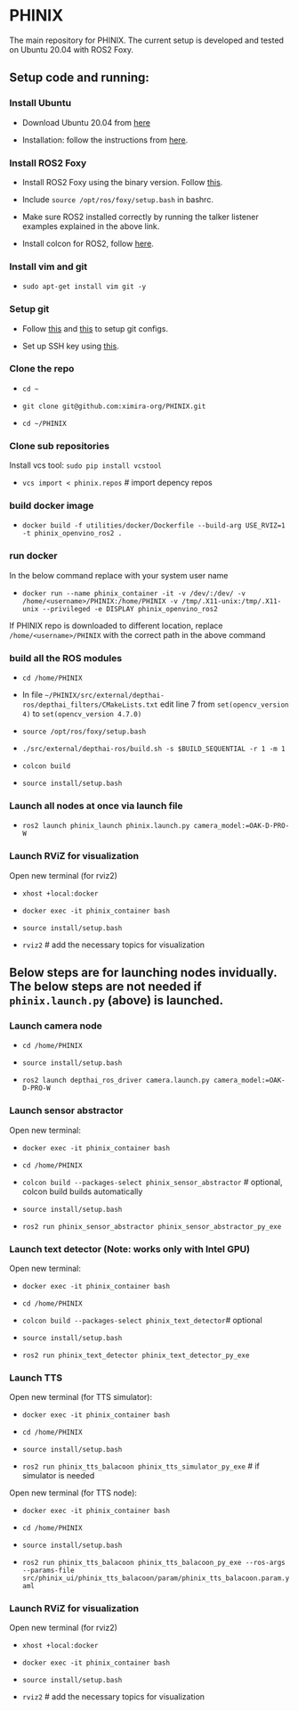 # PHINIX
The main repository for PHINIX. The current setup is developed and tested on Ubuntu 20.04 with ROS2 Foxy.

## Setup code and running:

### Install Ubuntu
* Download Ubuntu 20.04 from [here](https://releases.ubuntu.com/focal/)

* Installation: follow the instructions from [here](https://ubuntu.com/tutorials/install-ubuntu-desktop#1-overview).

### Install ROS2 Foxy
* Install ROS2 Foxy using the binary version. Follow [this](https://docs.ros.org/en/foxy/Installation/Ubuntu-Install-Debians.html).

* Include `source /opt/ros/foxy/setup.bash` in bashrc.

* Make sure ROS2 installed correctly by running the talker listener examples explained in the above link.

* Install colcon for ROS2, follow [here](https://colcon.readthedocs.io/en/released/user/installation.html).

### Install vim and git
* `sudo apt-get install vim git -y`

### Setup git
* Follow [this](https://docs.github.com/en/get-started/getting-started-with-git/setting-your-username-in-git) and [this](https://docs.github.com/en/account-and-profile/setting-up-and-managing-your-personal-account-on-github/managing-email-preferences/setting-your-commit-email-address) to setup git configs. 

* Set up SSH key using [this](https://docs.github.com/en/authentication/connecting-to-github-with-ssh/generating-a-new-ssh-key-and-adding-it-to-the-ssh-agent).

### Clone the repo

* `cd ~`

* `git clone git@github.com:ximira-org/PHINIX.git` 

* `cd ~/PHINIX`

### Clone sub repositories
Install vcs tool: `sudo pip install vcstool`

* `vcs import < phinix.repos` # import depency repos

### build docker image

* `docker build -f utilities/docker/Dockerfile --build-arg USE_RVIZ=1 -t phinix_openvino_ros2 .`

### run docker 

In the below command replace <username> with your system user name

* `docker run --name phinix_container -it -v /dev/:/dev/ -v /home/<username>/PHINIX:/home/PHINIX -v /tmp/.X11-unix:/tmp/.X11-unix --privileged -e DISPLAY phinix_openvino_ros2`

If PHINIX repo is downloaded to different location, replace `/home/<username>/PHINIX` with the correct path in the above command

### build all the ROS modules

* `cd /home/PHINIX`

* In file `~/PHINIX/src/external/depthai-ros/depthai_filters/CMakeLists.txt` edit line 7 from `set(opencv_version 4)` to `set(opencv_version 4.7.0)`

* `source /opt/ros/foxy/setup.bash`

* `./src/external/depthai-ros/build.sh -s $BUILD_SEQUENTIAL -r 1 -m 1`

* `colcon build`

* `source install/setup.bash`

### Launch all nodes at once via launch file

* `ros2 launch phinix_launch phinix.launch.py camera_model:=OAK-D-PRO-W`

### Launch RViZ for visualization

Open new terminal (for rviz2)

* `xhost +local:docker`

* `docker exec -it phinix_container bash`

* `source install/setup.bash`

* `rviz2` # add the necessary topics for visualization


## Below steps are for launching nodes invidually. The below steps are not needed if `phinix.launch.py` (above) is launched.

### Launch camera node

* `cd /home/PHINIX`

* `source install/setup.bash`

* `ros2 launch depthai_ros_driver camera.launch.py camera_model:=OAK-D-PRO-W`

### Launch sensor abstractor
Open new terminal:

* `docker exec -it phinix_container bash`

* `cd /home/PHINIX`

* `colcon build --packages-select phinix_sensor_abstractor` # optional, colcon build builds automatically

* `source install/setup.bash`

* `ros2 run phinix_sensor_abstractor phinix_sensor_abstractor_py_exe`

### Launch text detector (Note: works only with Intel GPU)
Open new terminal:

* `docker exec -it phinix_container bash`

* `cd /home/PHINIX`

* `colcon build --packages-select phinix_text_detector`# optional

* `source install/setup.bash`

* `ros2 run phinix_text_detector phinix_text_detector_py_exe`

### Launch TTS
Open new terminal (for TTS simulator):

* `docker exec -it phinix_container bash`

* `cd /home/PHINIX`

* `source install/setup.bash`

* `ros2 run phinix_tts_balacoon phinix_tts_simulator_py_exe`  # if simulator is needed

Open new terminal (for TTS node):

* `docker exec -it phinix_container bash`

* `cd /home/PHINIX`

* `source install/setup.bash`

* `ros2 run phinix_tts_balacoon phinix_tts_balacoon_py_exe --ros-args --params-file src/phinix_ui/phinix_tts_balacoon/param/phinix_tts_balacoon.param.yaml`

### Launch RViZ for visualization

Open new terminal (for rviz2)

* `xhost +local:docker`

* `docker exec -it phinix_container bash`

* `source install/setup.bash`

* `rviz2` # add the necessary topics for visualization

